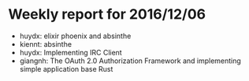 # Weekly report for 2016/12/06
- huydx: elixir phoenix and absinthe
- kiennt: absinthe
- huydx: Implementing IRC Client
- giangnh: The OAuth 2.0 Authorization Framework and implementing simple application base Rust
